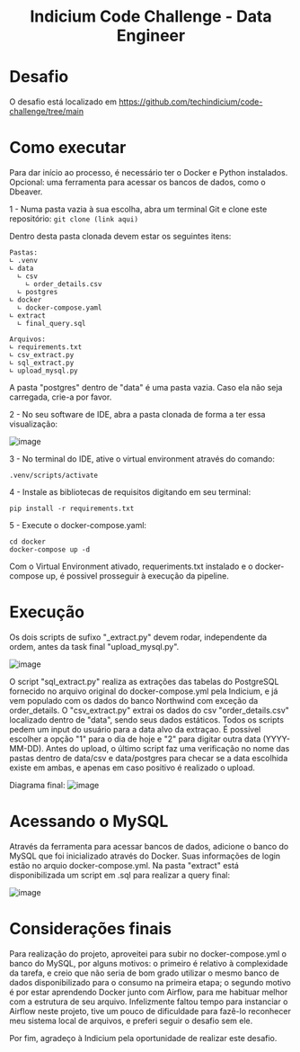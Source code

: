 <h1 align="center"> Indicium Code Challenge - Data Engineer </h1>

# Desafio
O desafio está localizado em https://github.com/techindicium/code-challenge/tree/main

# Como executar
Para dar início ao processo, é necessário ter o Docker e Python instalados. Opcional: uma ferramenta para acessar os bancos de dados, como o Dbeaver.

1 - Numa pasta vazia à sua escolha, abra um terminal Git e clone este repositório:
```git clone (link aqui)```

Dentro desta pasta clonada devem estar os seguintes itens:
```
Pastas:
∟ .venv
∟ data
  ∟ csv
    ∟ order_details.csv
  ∟ postgres
∟ docker
  ∟ docker-compose.yaml
∟ extract
  ∟ final_query.sql

Arquivos:
∟ requirements.txt
∟ csv_extract.py
∟ sql_extract.py
∟ upload_mysql.py
```
A pasta "postgres" dentro de "data" é uma pasta vazia. Caso ela não seja carregada, crie-a por favor.

2 - No seu software de IDE, abra a pasta clonada de forma a ter essa visualização:

![image](https://github.com/aspedrini/indicium-codechallenge/assets/103280317/e19d6f35-a7bd-4063-9d57-69b380b911a8)

3 - No terminal do IDE, ative o virtual environment através do comando:
```
.venv/scripts/activate
```

4 - Instale as bibliotecas de requisitos digitando em seu terminal:
```
pip install -r requirements.txt
```

5 - Execute o docker-compose.yaml:
```
cd docker
docker-compose up -d
```

Com o Virtual Environment ativado, requeriments.txt instalado e o docker-compose up, é possivel prosseguir à execução da pipeline.

# Execução
Os dois scripts de sufixo "_extract.py" devem rodar, independente da ordem, antes da task final "upload_mysql.py".

![image](https://github.com/aspedrini/indicium-codechallenge/assets/103280317/9c8bba01-e6dc-4fea-b8cf-67704863876b)

O script "sql_extract.py" realiza as extrações das tabelas do PostgreSQL fornecido no arquivo original do docker-compose.yml pela Indicium, e já vem populado com os dados do banco Northwind com exceção da order_details.
O "csv_extract.py" extrai os dados do csv "order_details.csv" localizado dentro de "data", sendo seus dados estáticos.
Todos os scripts pedem um input do usuário para a data alvo da extraçao. É possível escolher a opção "1" para o dia de hoje e "2" para digitar outra data (YYYY-MM-DD). Antes do upload, o último script faz uma verificação no nome das pastas dentro de data/csv e data/postgres para checar se a data escolhida existe em ambas, e apenas em caso positivo é realizado o upload.

Diagrama final:
![image](https://github.com/aspedrini/indicium-codechallenge/assets/103280317/7160caae-8f57-492d-804a-4c64317c1e46)

# Acessando o MySQL
Através da ferramenta para acessar bancos de dados, adicione o banco do MySQL que foi inicializado através do Docker. Suas informações de login estão no arquio docker-compose.yml.
Na pasta "extract" está disponibilizada um script em .sql para realizar a query final:

![image](https://github.com/aspedrini/indicium-codechallenge/assets/103280317/f3337044-c84e-493a-af85-0d1dbbd8201f)

# Considerações finais
Para realização do projeto, aproveitei para subir no docker-compose.yml o banco do MySQL, por alguns motivos: o primeiro é relativo à complexidade da tarefa, e creio que não seria de bom grado utilizar o mesmo banco de dados disponibilizado para o consumo na primeira etapa; o segundo motivo é por estar aprendendo Docker junto com Airflow, para me habituar melhor com a estrutura de seu arquivo.
Infelizmente faltou tempo para instanciar o Airflow neste projeto, tive um pouco de dificuldade para fazê-lo reconhecer meu sistema local de arquivos, e preferi seguir o desafio sem ele.

Por fim, agradeço à Indicium pela oportunidade de realizar este desafio.

